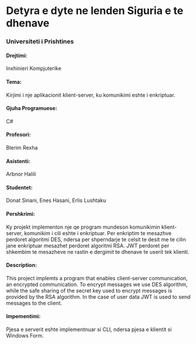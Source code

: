# Detyra e dyte ne lenden Siguria e te dhenave

### Universiteti i Prishtines

#### Drejtimi:
Inxhinieri Kompjuterike


#### Tema:
Kirjimi i nje aplikacionit klient-server, ku komunikimi eshte i enkriptuar.

#### Gjuha Programuese: 
C#

#### Profesori:
Blerim Rexha

#### Asistenti:
Arbnor Halili

#### Studentet: 
Donat Sinani, Enes Hasani, Erlis Lushtaku


#### Pershkrimi:
Ky projekt implementon nje qe program mundeson komunikimin klient-server, komunikim i cili eshte i enkriptuar. Per enkriptim te mesazhve perdoret algoritmi DES, ndersa per shperndarje te celsit te desit me te cilin jane enkriptuar mesazhet perdoret algoritmi RSA. JWT perdoret per shkembim te mesazheve ne rastin e dergimit te dhenave te userit tek klienti.
#### Description:
This project implemts a program that enables client-server communication, an encrypted communication. To encrypt messages we use DES algorithm, while the safe sharing of  the secret key used to encrypt messages is provided by the RSA algorithm. In the case of user data JWT is used to send messages to the client.
#### Impementimi:
Pjesa e serverit eshte implementnuar si CLI, ndersa pjesa e klientit si Windows Form.
